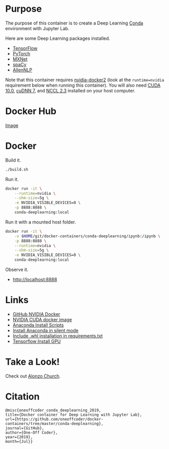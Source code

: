 # Purpose

The purpose of this container is to create a Deep Learning [Conda](https://anaconda.org/) environment with Jupyter Lab.

Here are some Deep Learning packages installed.

* [TensorFlow](https://www.tensorflow.org/)
* [PyTorch](https://pytorch.org/)
* [MXNet](https://mxnet.apache.org/)
* [spaCy](https://spacy.io)
* [AllenNLP](https://allennlp.org)

Note that this container requires [nvidia-docker2](https://github.com/NVIDIA/nvidia-docker) (look at the `runtime=nvidia` requirement below when running this container). You will also need [CUDA 10.0](https://developer.nvidia.com/cuda-10.0-download-archive), [cuDNN 7](https://developer.nvidia.com/cudnn), and [NCCL 2.3](https://developer.nvidia.com/nccl) installed on your host computer.

# Docker Hub

[Image](https://hub.docker.com/r/oneoffcoder/conda-deeplearning)

# Docker

Build it.

```bash
./build.sh
```

Run it.

```bash
docker run -it \
    --runtime=nvidia \
    --shm-size=5g \
    -e NVIDIA_VISIBLE_DEVICES=0 \
    -p 8888:8888 \
    conda-deeplearning:local
```

Run it with a mounted host folder.

```bash
docker run -it \
    -v $HOME/git/docker-containers/conda-deeplearning/ipynb:/ipynb \
    -p 8888:8888 \
    --runtime=nvidia \
    --shm-size=5g \
    -e NVIDIA_VISIBLE_DEVICES=0 \
    conda-deeplearning:local
```

Observe it.

* [http://localhost:8888](http://localhost:8888)

# Links

* [GitHub NVIDIA Docker](https://github.com/NVIDIA/nvidia-docker)
* [NVIDIA CUDA docker image](https://hub.docker.com/r/nvidia/cuda)
* [Anaconda Install Scripts](https://repo.anaconda.com/archive/)
* [Install Anaconda in silent mode](https://docs.anaconda.com/anaconda/install/silent-mode/)
* [Include .whl installation in requirements.txt](https://stackoverflow.com/questions/45018492/include-whl-installation-in-requirements-txt)
* [Tensorflow Install GPU](https://www.tensorflow.org/install/gpu)

# Take a Look!

Check out [Alonzo Church](https://en.wikipedia.org/wiki/Alonzo_Church).

# Citation

```
@misc{oneoffcoder_conda_deeplearning_2019, 
title={Docker container for Deep Learning with Jupyter Lab}, 
url={https://github.com/oneoffcoder/docker-containers/tree/master/conda-deeplearning}, 
journal={GitHub},
author={One-Off Coder}, 
year={2019}, 
month={Jul}}
```
